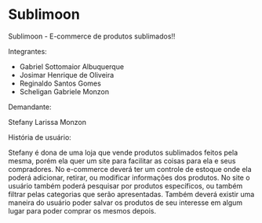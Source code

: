 # Sublimoon

Sublimoon - E-commerce de produtos sublimados!!

Integrantes:

- Gabriel Sottomaior Albuquerque
- Josimar Henrique de Oliveira
- Reginaldo Santos Gomes
- Scheligan Gabriele Monzon

Demandante: 

Stefany Larissa Monzon

História de usuário:

Stefany é dona de uma loja que vende produtos sublimados feitos pela mesma, porém ela quer um site para facilitar as coisas para ela e seus compradores. 
No e-commerce deverá ter um controle de estoque onde ela poderá adicionar, retirar, ou modificar informações dos produtos. 
No site o usuário também poderá pesquisar por produtos específicos, ou também filtrar pelas categorias que serão apresentadas.
Também deverá existir uma maneira do usuário poder salvar os produtos de seu interesse em algum lugar para poder comprar os mesmos depois.

